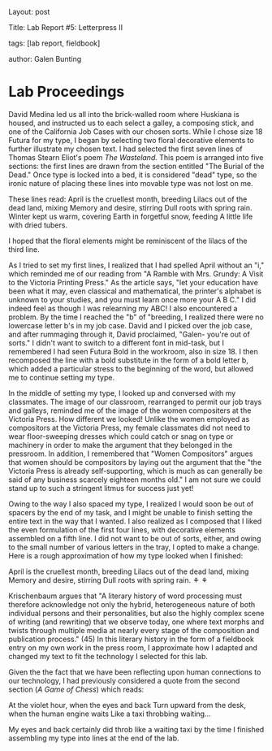 Layout: post

Title: Lab Report #5: Letterpress II

tags: [lab report, fieldbook]

author: Galen Bunting

# Lab Proceedings 

David Medina led us all into the brick-walled room where Huskiana is housed, and instructed us to each select a galley, a composing 
stick, and one of the California Job Cases with our chosen sorts. While I chose size 18 Futura for my type, I began by selecting two 
floral decorative elements to further illustrate my chosen text. I had selected the first seven lines of Thomas Stearn Eliot's poem *The Wasteland.* 
This poem is arranged into five sections: the first lines are drawn from the section entitled "The Burial of the Dead." Once type is locked 
into a bed, it is considered "dead" type, so the ironic nature of placing these lines into movable type was not lost on me. 

These lines read: 
April is the cruellest month, breeding
Lilacs out of the dead land, mixing
Memory and desire, stirring
Dull roots with spring rain.
Winter kept us warm, covering
Earth in forgetful snow, feeding
A little life with dried tubers. 

I hoped that the floral elements might be reminiscent of the lilacs of the third line.

As I tried to set my first lines, I realized that I had spelled April without an "i," which reminded me of our reading from  "A Ramble with Mrs. Grundy: 
A Visit to the Victoria Printing Press." As the article says, "let your education have been what it may, even classical and mathematical, 
the printer's alphabet is unknown to your studies, and you must learn once more your A B C." I did indeed feel as though I was relearning my 
ABC! I also encountered a problem. By the time I reached the "b" of "breeding, I realized there were no lowercase letter b's in my job case. David 
and I picked over the job case, and after rummaging through it, David proclaimed, "Galen- you're out of sorts." I didn't want to switch to a 
different font in mid-task, but I remembered I had seen Futura Bold in the workroom, also in size 18. I then recomposed the line with a bold substitute
in the form of a bold letter b, which added a particular stress to the beginning of the word, but allowed me to continue setting my type. 

In the middle of setting my type, I looked up and conversed with my classmates. The image of our classroom, rearranged to permit our job trays and 
galleys, reminded me of the image of the women compositers at the Victoria Press. How different we looked! Unlike the women employed as 
compositors at the Victoria Press, my female classmates did not need to wear floor-sweeping dresses which could catch or snag on type or machinery 
in order to make the argument that they belonged in the pressroom. In addition, I remembered that "Women Compositors" argues that women 
should be compositors by laying out the argument that the "the Victoria Press is already self-supporting, which is much as can generally 
be said of any business scarcely eighteen months old." I am not sure we could stand up to such a stringent litmus for success just yet! 

Owing to the way I also spaced my type, I realized I would soon be out of spacers by the end of my task, and I might be unable to finish setting 
the entire text in the way that I wanted. I also realized as I composed that I liked the even formulation of the first four lines, with 
decorative elements assembled on a fifth line. I did not want to be out of sorts, either, and owing to the small number of various letters in the 
tray, I opted to make a change. Here is a rough approximation of how my type looked when I finished: 

April is the cruellest month, breeding
Lilacs out of the dead land, mixing
Memory and desire, stirring
Dull roots with spring rain.
⚘                          ⚘

Krischenbaum argues that "A literary history of word processing must therefore acknowledge not only the hybrid, heterogeneous nature of 
both individual persons and their personalities, but also the highly complex scene of writing (and rewriting) that we observe today, 
one where text morphs and twists through multiple media at nearly every stage of the composition and publication process." (45) In this 
literary history in the form of a fieldbook entry on my own work in the press room, I approximate how I adapted and changed my text to fit 
the technology I selected for this lab. 

Given the the fact that we have been reflecting upon human connections to our technology, I had previously considered a quote from the second 
section (*A Game of Chess*) which reads:

At the violet hour, when the eyes and back
Turn upward from the desk, when the human engine waits
Like a taxi throbbing waiting...

My eyes and back certainly did throb like a waiting taxi by the time I finished assembling my type into lines at the end of the lab.

